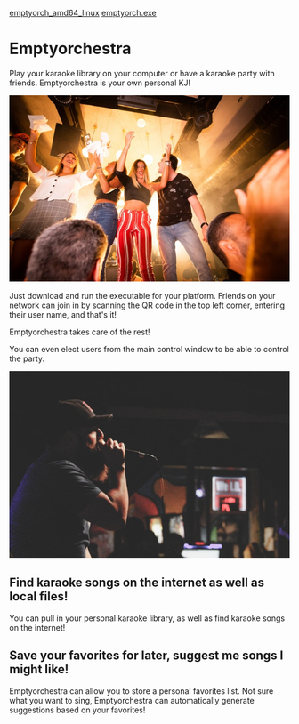 [emptyorch_amd64_linux](https://github.com/kubilus1/emptyorchestra/releases/latest/download/emptyorch_amd64_linux)
[emptyorch.exe](https://github.com/kubilus1/emptyorchestra/releases/latest/download/emptyorch.exe)

# Emptyorchestra

Play your karaoke library on your computer or have a karaoke party with
friends.  Emptyorchestra is your own personal KJ!

![party](/party1.jpg)

Just download and run the executable for your platform.  Friends on your
network can join in by scanning the QR code in the top left corner, entering
their user name, and that's it!  

Emptyorchestra takes care of the rest!

You can even elect users from the main control window to be able to control
the party.

![sing](/sing1.jpg)

## Find karaoke songs on the internet as well as local files!

You can pull in your personal karaoke library, as well as find karaoke songs
on the internet!

## Save your favorites for later, suggest me songs I might like!

Emptyorchestra can allow you to store a personal favorites list.  Not sure
what you want to sing, Emptyorchestra can automatically generate suggestions
based on your favorites!


